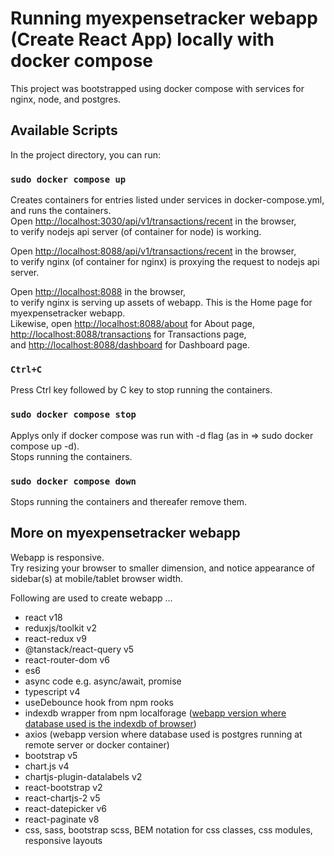 # Running myexpensetracker webapp (Create React App) locally with docker compose

This project was bootstrapped using docker compose with services for nginx, node, and postgres.

## Available Scripts

In the project directory, you can run:

### `sudo docker compose up`

Creates containers for entries listed under services in docker-compose.yml, and runs the containers.\
Open [http://localhost:3030/api/v1/transactions/recent](http://localhost:3030/api/v1/transactions/recent) in the browser,\
to verify nodejs api server (of container for node) is working.

Open [http://localhost:8088/api/v1/transactions/recent](http://localhost:8088/api/v1/transactions/recent) in the browser,\
to verify nginx (of container for nginx) is proxying the request to nodejs api server.

Open [http://localhost:8088](http://localhost:8088) in the browser,\
to verify nginx is serving up assets of webapp. This is the Home page for myexpensetracker webapp.\
Likewise, open [http://localhost:8088/about](http://localhost:8088/about) for About page,\
[http://localhost:8088/transactions](http://localhost:8088/transactions) for Transactions page,\
and [http://localhost:8088/dashboard](http://localhost:8088/dashboard) for Dashboard page.

### `Ctrl+C`

Press Ctrl key followed by C key to stop running the containers.

### `sudo docker compose stop`

Applys only if docker compose was run with -d flag (as in => sudo docker compose up -d).\
Stops running the containers.

### `sudo docker compose down`

Stops running the containers and thereafer remove them.

## More on myexpensetracker webapp

Webapp is responsive.\
Try resizing your browser to smaller dimension, and notice appearance of sidebar(s) at mobile/tablet browser width.

Following are used to create webapp ...
- react v18
- reduxjs/toolkit v2
- react-redux v9
- @tanstack/react-query v5
- react-router-dom v6
- es6
- async code e.g. async/await, promise
- typescript v4
- useDebounce hook from npm rooks
- indexdb wrapper from npm localforage ([webapp version where database used is the indexdb of browser](http://myexpensetracker2.s3-website-ap-southeast-1.amazonaws.com/))
- axios (webapp version where database used is postgres running at remote server or docker container)
- bootstrap v5
- chart.js v4
- chartjs-plugin-datalabels v2
- react-bootstrap v2
- react-chartjs-2 v5
- react-datepicker v6
- react-paginate v8
- css, sass, bootstrap scss, BEM notation for css classes, css modules, responsive layouts
